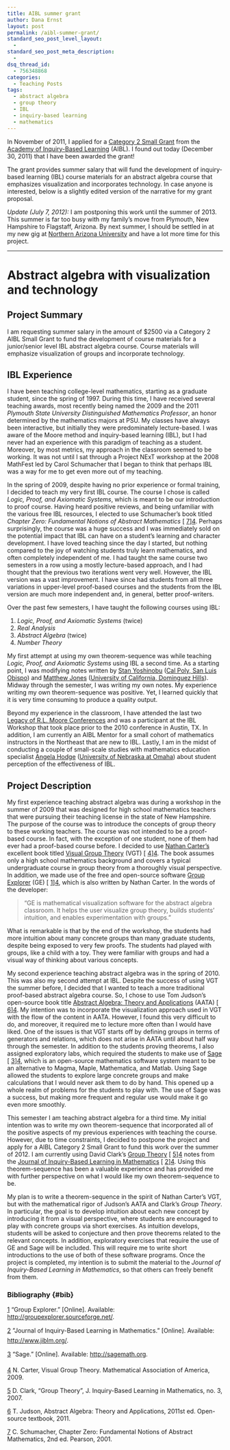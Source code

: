 ```yaml
---
title: AIBL summer grant
author: Dana Ernst
layout: post
permalink: /aibl-summer-grant/
standard_seo_post_level_layout:
  - 
standard_seo_post_meta_description:
  - 
dsq_thread_id:
  - 756348868
categories:
  - Teaching Posts
tags:
  - abstract algebra
  - group theory
  - IBL
  - inquiry-based learning
  - mathematics
---
```

In November of 2011, I applied for a [Category 2 Small Grant][1] from the [Academy of Inquiry-Based Learning][2] (AIBL). I found out today (December 30, 2011) that I have been awarded the grant!

The grant provides summer salary that will fund the development of inquiry-based learning (IBL) course materials for an abstract algebra course that emphasizes visualization and incorporates technology. In case anyone is interested, below is a slightly edited version of the narrative for my grant proposal.

*Update (July 7, 2012):* I am postponing this work until the summer of 2013. This summer is far too busy with my family&#8217;s move from Plymouth, New Hampshire to Flagstaff, Arizona. By next summer, I should be settled in at my new gig at [Northern Arizona University][3] and have a lot more time for this project.

* * *

# Abstract algebra with visualization and technology

## Project Summary

I am requesting summer salary in the amount of $2500 via a Category 2 AIBL Small Grant to fund the development of course materials for a junior/senior level IBL abstract algebra course. Course materials will emphasize visualization of groups and incorporate technology.

## IBL Experience

I have been teaching college-level mathematics, starting as a graduate student, since the spring of 1997. During this time, I have received several teaching awards, most recently being named the 2009 and the 2011 *Plymouth State University Distinguished Mathematics Professor*, an honor determined by the mathematics majors at PSU. My classes have always been interactive, but initially they were predominately lecture-based. I was aware of the Moore method and inquiry-based learning (IBL), but I had never had an experience with this paradigm of teaching as a student. Moreover, by most metrics, my approach in the classroom seemed to be working. It was not until I sat through a Project NExT workshop at the 2008 MathFest led by Carol Schumacher that I began to think that perhaps IBL was a way for me to get even more out of my teaching.

In the spring of 2009, despite having no prior experience or formal training, I decided to teach my very first IBL course. The course I chose is called *Logic, Proof, and Axiomatic Systems*, which is meant to be our introduction to proof course. Having heard positive reviews, and being unfamiliar with the various free IBL resources, I elected to use Schumacher&#8217;s book titled *Chapter Zero: Fundamental Notions of Abstract Mathematics* [ [7]][4]. Perhaps surprisingly, the course was a huge success and I was immediately sold on the potential impact that IBL can have on a student&#8217;s learning and character development. I have loved teaching since the day I started, but nothing compared to the joy of watching students truly learn mathematics, and often completely independent of me. I had taught the same course two semesters in a row using a mostly lecture-based approach, and I had thought that the previous two iterations went very well. However, the IBL version was a vast improvement. I have since had students from all three variations in upper-level proof-based courses and the students from the IBL version are much more independent and, in general, better proof-writers.

Over the past few semesters, I have taught the following courses using IBL:

  1. *Logic, Proof, and Axiomatic Systems* (twice)
  2. *Real Analysis*
  3. *Abstract Algebra* (twice)
  4. *Number Theory*

My first attempt at using my own theorem-sequence was while teaching *Logic, Proof, and Axiomatic Systems* using IBL a second time. As a starting point, I was modifying notes written by [Stan Yoshinobu][5] ([Cal Poly, San Luis Obispo][6]) and [Matthew Jones][7] ([University of California, Dominguez Hills][8]). Midway through the semester, I was writing my own notes. My experience writing my own theorem-sequence was positive. Yet, I learned quickly that it is very time consuming to produce a quality output.

Beyond my experience in the classroom, I have attended the last two [Legacy of R.L. Moore Conferences][9] and was a participant at the IBL Workshop that took place prior to the 2010 conference in Austin, TX. In addition, I am currently an AIBL Mentor for a small cohort of mathematics instructors in the Northeast that are new to IBL. Lastly, I am in the midst of conducting a couple of small-scale studies with mathematics education specialist [Angela Hodge][10] ([University of Nebraska at Omaha][11]) about student perception of the effectiveness of IBL.

## Project Description

My first experience teaching abstract algebra was during a workshop in the summer of 2009 that was designed for high school mathematics teachers that were pursuing their teaching license in the state of New Hampshire. The purpose of the course was to introduce the concepts of group theory to these working teachers. The course was not intended to be a proof-based course. In fact, with the exception of one student, none of them had ever had a proof-based course before. I decided to use [Nathan Carter&#8217;s][12] excellent book titled [Visual Group Theory][13] (VGT) [ [4]][4]. The book assumes only a high school mathematics background and covers a typical undergraduate course in group theory from a thoroughly visual perspective. In addition, we made use of the free and open-source software [Group Explorer][14] (GE) [ [1]][4], which is also written by Nathan Carter. In the words of the developer:

> &#8220;GE is mathematical visualization software for the abstract algebra classroom. It helps the user visualize group theory, builds students&#8217; intuition, and enables experimentation with groups.&#8221;

What is remarkable is that by the end of the workshop, the students had more intuition about many concrete groups than many graduate students, despite being exposed to very few proofs. The students had played with groups, like a child with a toy. They were familiar with groups and had a visual way of thinking about various concepts.

My second experience teaching abstract algebra was in the spring of 2010. This was also my second attempt at IBL. Despite the success of using VGT the summer before, I decided that I wanted to teach a more traditional proof-based abstract algebra course. So, I chose to use Tom Judson&#8217;s open-source book title [Abstract Algebra: Theory and Applications][15] (AATA) [ [6]][4]. My intention was to incorporate the visualization approach used in VGT with the flow of the content in AATA. However, I found this very difficult to do, and moreover, it required me to lecture more often than I would have liked. One of the issues is that VGT starts off by defining groups in terms of generators and relations, which does not arise in AATA until about half way through the semester. In addition to the students proving theorems, I also assigned exploratory labs, which required the students to make use of [Sage][16] [ [3]][4], which is an open-source mathematics software system meant to be an alternative to Magma, Maple, Mathematica, and Matlab. Using Sage allowed the students to explore large concrete groups and make calculations that I would never ask them to do by hand. This opened up a whole realm of problems for the students to play with. The use of Sage was a success, but making more frequent and regular use would make it go even more smoothly.

This semester I am teaching abstract algebra for a third time. My initial intention was to write my own theorem-sequence that incorporated all of the positive aspects of my previous experiences with teaching the course. However, due to time constraints, I decided to postpone the project and apply for a AIBL Category 2 Small Grant to fund this work over the summer of 2012. I am currently using David Clark&#8217;s [Group Theory][17] [ [5]][4] notes from the [Journal of Inquiry-Based Learning in Mathematics][18] [ [2]][4]. Using this theorem-sequence has been a valuable experience and has provided me with further perspective on what I would like my own theorem-sequence to be.

My plan is to write a theorem-sequence in the spirit of Nathan Carter&#8217;s VGT, but with the mathematical rigor of Judson&#8217;s AATA and Clark&#8217;s *Group Theory*. In particular, the goal is to develop intuition about each new concept by introducing it from a visual perspective, where students are encouraged to play with concrete groups via short exercises. As intuition develops, students will be asked to conjecture and then prove theorems related to the relevant concepts. In addition, exploratory exercises that require the use of GE and Sage will be included. This will require me to write short introductions to the use of both of these software programs. Once the project is completed, my intention is to submit the material to the *Journal of Inquiry-Based Learning in Mathematics*, so that others can freely benefit from them.

### Bibliography {#bib}

[1] &#8220;Group Explorer.&#8221; [Online]. Available: http://groupexplorer.sourceforge.net/.

[2] &#8221;Journal of Inquiry-Based Learning in Mathematics.&#8221; [Online]. Available: http://www.jiblm.org/.

[3] &#8220;Sage.&#8221; [Online]. Available: http://sagemath.org.

[4] N. Carter, Visual Group Theory. Mathematical Association of America, 2009.

[5] D. Clark, &#8220;Group Theory&#8221;, J. Inquiry-Based Learning in Mathematics, no. 3, 2007.

[6] T. Judson, Abstract Algebra: Theory and Applications, 2011st ed. Open-source textbook, 2011.

[7] C. Schumacher, Chapter Zero: Fundamental Notions of Abstract Mathematics, 2nd ed. Pearson, 2001.

 [1]: http://www.inquirybasedlearning.org/?page=Small_Grants
 [2]: http://www.inquirybasedlearning.org/
 [3]: http://nau.edu/
 [4]: #bib
 [5]: http://www.calpoly.edu/~styoshin/
 [6]: http://math.calpoly.edu/
 [7]: http://www.csudh.edu/math/mjones/
 [8]: http://www.csudh.edu/math/
 [9]: http://legacyrlmoore.org/
 [10]: http://www.unomaha.edu/wwwmath/faculty/hodge/index.html
 [11]: http://www.unomaha.edu/wwwmath/
 [12]: http://web.bentley.edu/empl/c/ncarter/
 [13]: http://web.bentley.edu/empl/c/ncarter/vgt/
 [14]: http://groupexplorer.sourceforge.net/
 [15]: http://abstract.ups.edu/index.html
 [16]: http://sagemath.org
 [17]: http://www.jiblm.org/downloads/dlitem.aspx?id=55&category=jiblmjournal
 [18]: http://www.jiblm.org/